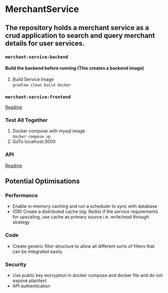 # MerchantService
## The repository holds a merchant service as a crud application to search and query merchant details for user services.

### `merchant-service-backend`
#### Build the backend before running (This creates a backend image)
 1. Build Service Image \
    `gradlew clean build docker` 
    
### `merchant-service-frontend`
[Readme](https://github.com/Urvashi18/MerchantService/blob/master/merchant-service-frontend/README.md)

### Test All Together
  1. Docker compose with mysql image \
    `docker-compose up`
  2. GoTo localhost:3000 
    
### API
[Readme](https://github.com/Urvashi18/MerchantService/blob/master/api.md)

## Potential Optimisations
### Performance
  - Enable in-memory caching and run a scheduler to sync with database
  - (OR) Create a distributed cache (eg: Redis) if the service requirements for upscaling, use cache as primary source i.e. write/read through strategy
### Code
  - Create generic filter structure to allow all different sorts of filters that can be integrated easily 
### Security
  - Use public key encryption in docker compose and docker file and do not expose plaintext
  - API authentication


